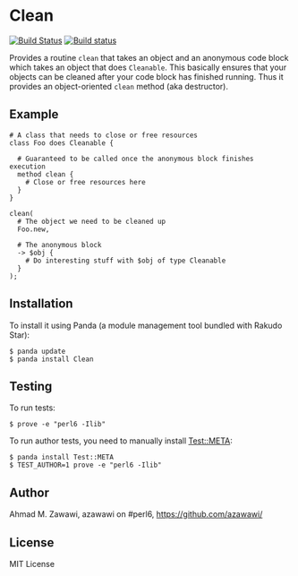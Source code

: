 # Clean

[![Build Status](https://travis-ci.org/azawawi/perl6-clean.svg?branch=master)](https://travis-ci.org/azawawi/perl6-clean) [![Build status](https://ci.appveyor.com/api/projects/status/github/azawawi/perl6-clean?svg=true)](https://ci.appveyor.com/project/azawawi/perl6-clean/branch/master)

Provides a routine `clean` that takes an object and an anonymous code block
which takes an object that does `Cleanable`. This basically ensures that your
objects can be cleaned after your code block has finished running. Thus it
provides an object-oriented `clean` method (aka destructor).

## Example

```Perl6
# A class that needs to close or free resources
class Foo does Cleanable {

  # Guaranteed to be called once the anonymous block finishes execution
  method clean {
    # Close or free resources here
  }
}

clean(
  # The object we need to be cleaned up
  Foo.new,

  # The anonymous block
  -> $obj {
    # Do interesting stuff with $obj of type Cleanable
  }
);
```


## Installation

To install it using Panda (a module management tool bundled with Rakudo Star):

```
$ panda update
$ panda install Clean
```

## Testing

To run tests:

```
$ prove -e "perl6 -Ilib"
```

To run author tests, you need to manually install [Test::META](
https://github.com/jonathanstowe/Test-META):

```
$ panda install Test::META
$ TEST_AUTHOR=1 prove -e "perl6 -Ilib"
```

## Author

Ahmad M. Zawawi, azawawi on #perl6, https://github.com/azawawi/

## License

MIT License

